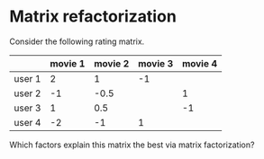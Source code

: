 # Matrix refactorization

Consider the following rating matrix.

|          |   movie 1 |   movie 2 | movie 3   | movie 4   |
|----------|-----------|-----------|-----------|-----------|
| user 1   |         2 |       1   | -1        |           |
| user 2   |        -1 |      -0.5 |           | 1         |
| user 3   |         1 |       0.5 |           | -1        |
| user 4   |        -2 |      -1   | 1         |           |

Which factors explain this matrix the best via matrix factorization?